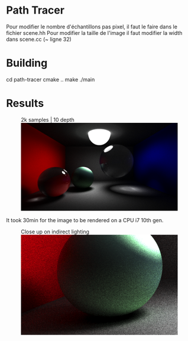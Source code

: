 # Path Tracer


Pour modifier le nombre d'échantillons pas pixel, il faut le faire dans le fichier scene.hh
Pour modifier la taille de l'image il faut modifier la width dans scene.cc (~ ligne 32)


# Building

cd path-tracer
cmake ..
make
./main

# Results
<figure>
  <figcaption>2k samples | 10 depth</figcaption>
  <img
  src="https://github.com/Filmoo/Path-Tracer/blob/main/finalv2.png"
  alt="A beautiful path tracer rendered image (:">
</figure>
It took 30min for the image to be rendered on a CPU i7 10th gen.

<figure>
  <figcaption>Close up on indirect lighting</figcaption>
  <img
  src="https://github.com/Filmoo/Path-Tracer/blob/main/indrect1.png"
  alt="A beautiful path tracer rendered image (:">
</figure>

